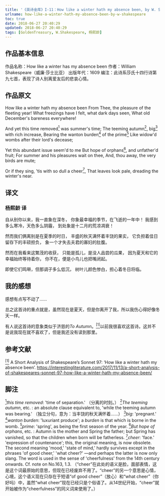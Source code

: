 ```yaml
---
title: '《英诗金库》I-11：How like a winter hath my absence been, by W. Shakespeare'
urlname: how-like-a-winter-hath-my-absence-been-by-w-shakespeare
toc: true
date: 2018-06-27 20:40:29
updated: 2018-06-27 20:40:29
tags: [GoldenTreasury, W.Shakespeare, 杨熙龄]
---
```


## 作品基本信息

作品名称：How like a winter has my absence been
作者：William Shakespeare（威廉·莎士比亚）
出版年代：1609
编注：此诗系莎氏十四行诗第九七首，表现了诗人别离爱友后的悲哀心情。

## 作品原文

How like a winter hath my absence been
From Thee, the pleasure of the fleeting year!
What freezings have I felt, what dark days seen,
What old December's bareness everywhere!

And yet this time removed<a href="#note1" id="note1ref"><sup>1</sup></a> was summer's time;
The teeming autumn<a href="#note2" id="note2ref"><sup>2</sup></a>, big<a href="#note3" id="note3ref"><sup>3</sup></a> with rich increase,
Bearing the wanton burden<a href="#note4" id="note4ref"><sup>4</sup></a> of the prime<a href="#note5" id="note5ref"><sup>5</sup></a>
Like widow'd wombs after their lord's decease;

Yet this abundant issue seem'd to me
But hope of orphans<a href="#note6" id="note6ref"><sup>6</sup></a>, and unfather'd fruit;
For summer and his pleasures wait on thee,
And, thou away, the very birds are mute;

Or if they sing, 'tis with so dull a cheer<a href="#note7" id="note7ref"><sup>7</sup></a>,
That leaves look pale, dreading the winter's near.

## 译文
### 杨熙龄 译

自从别你以来，我一直象在深冬，
你象最幸福的季节，在飞逝的一年中！
我感到多么寒冷，天色多么阴霾，
到处象是十二月的荒凉凋衰！

然而我们俩离别是在夏季的时日，
丰盛的秋天满怀着丰饶的果实，
它负担着佳日留存下的丰硕担负，
象一个才失去夫君的寡妇的肚腹。

然而在我看来这繁茂的收获，
只能是孤儿，是没人品尝的瓜果，
因为夏天和它的幸福始终等待着你，
你不在，便是小鸟儿也把嘴闭起。

即使它们鸣啭，但那调子多么低沉，
树叶儿颜色惨白，担心着冬日将临。

## 我的感想

感想有点写不动了……

总之这首诗的重点就是，虽然现在是夏天，但是你离开了我，所以我伤心得好像冬天一样。

有人说这首诗的意象类似于济慈的*To Autumn*。<a href="#bib1" id="bib1ref"><sup>[1]</sup></a>以前我很喜欢这首诗。这并不是说我现在就不喜欢了，但是我还没有读到那里。


## 参考文献
<a id="bib1" href="#bib1ref"><sup>[1]</sup></a> A Short Analysis of Shakespeare’s Sonnet 97: ‘How like a winter hath my absence been’. <https://interestingliterature.com/2017/11/13/a-short-analysis-of-shakespeares-sonnet-97-how-like-a-winter-hath-my-absence-been/>

## 脚注
<a id="note1" href="#note1ref"><sup>1</sup></a>*this time removed*: 'time of separation.' （分离的时刻。）
<a id="note2" href="#note2ref"><sup>2</sup></a>*The teeming autumn*, etc. : an absolute clause equivalent to, 'while the teeming autumn was bearing.' （独立分句，意为：当丰饶的秋天满怀着……）
<a id="note3" href="#note3ref"><sup>3</sup></a>*big*: 'pregnant.'
<a id="note4" href="#note4ref"><sup>4</sup></a>*wanton burden*: 'luxuriant produce'; a *burden* is that which is borne in the womb.
<a id="note5" href="#note5ref"><sup>5</sup></a>*prime*: 'spring', as being the first season of the year.
<a id="note6" href="#note6ref"><sup>6</sup></a>*But hope of orphans*, etc. : Autumn is the mother and Spring the father; but Spring has vanished, so that the children when born will be fatherless.
<a id="note7" href="#note7ref"><sup>7</sup></a>*cheer*: 'face.' 'expression of countenance'; this, the original meaning, is now obsolete. The second meaning 'mood,' 'state of mind,' hardly survives except in the phrases 'of good cheer,' 'what cheer?' —and perhaps the latter is now only slang. The word is used in the sense of 'cheerfulness' from the 14th century onwards. Cf. note on No.163, 1.3. （“cheer”在此处的语义是脸，面部表情，这是这个词最原始的意思，但现在已经废弃不用了。“cheer”的另一个意思是心情，心境，这个语义现在只存在于短语“of good cheer”（放心）和“what cheer”（你好吗）中，虽然“what cheer”现在已经只是个俗语了。从14世纪开始，“cheer”就开始被作为“cheerfulness”的同义词来使用了。）
